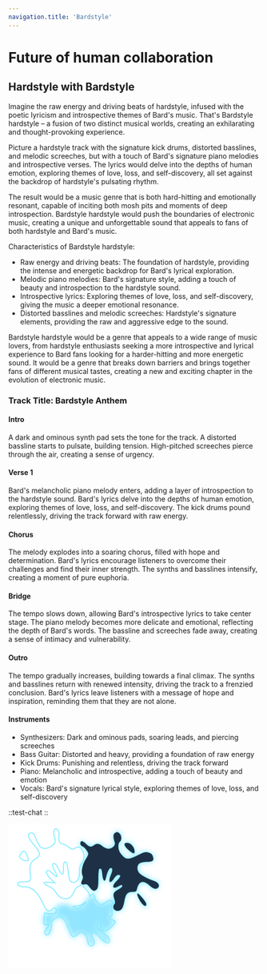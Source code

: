 ```yaml
---
navigation.title: 'Bardstyle'
---
```


# Future of human collaboration

## Hardstyle with Bardstyle

Imagine the raw energy and driving beats of hardstyle, infused with the poetic lyricism and introspective themes of Bard's music. That's Bardstyle hardstyle – a fusion of two distinct musical worlds, creating an exhilarating and thought-provoking experience.

Picture a hardstyle track with the signature kick drums, distorted basslines, and melodic screeches, but with a touch of Bard's signature piano melodies and introspective verses. The lyrics would delve into the depths of human emotion, exploring themes of love, loss, and self-discovery, all set against the backdrop of hardstyle's pulsating rhythm.

The result would be a music genre that is both hard-hitting and emotionally resonant, capable of inciting both mosh pits and moments of deep introspection. Bardstyle hardstyle would push the boundaries of electronic music, creating a unique and unforgettable sound that appeals to fans of both hardstyle and Bard's music.

Characteristics of Bardstyle hardstyle:

- Raw energy and driving beats: The foundation of hardstyle, providing the intense and energetic backdrop for Bard's lyrical exploration.
- Melodic piano melodies: Bard's signature style, adding a touch of beauty and introspection to the hardstyle sound.
- Introspective lyrics: Exploring themes of love, loss, and self-discovery, giving the music a deeper emotional resonance.
- Distorted basslines and melodic screeches: Hardstyle's signature elements, providing the raw and aggressive edge to the sound.

Bardstyle hardstyle would be a genre that appeals to a wide range of music lovers, from hardstyle enthusiasts seeking a more introspective and lyrical experience to Bard fans looking for a harder-hitting and more energetic sound. It would be a genre that breaks down barriers and brings together fans of different musical tastes, creating a new and exciting chapter in the evolution of electronic music.

### Track Title: Bardstyle Anthem

#### Intro
A dark and ominous synth pad sets the tone for the track.
A distorted bassline starts to pulsate, building tension.
High-pitched screeches pierce through the air, creating a sense of urgency.
#### Verse 1
Bard's melancholic piano melody enters, adding a layer of introspection to the hardstyle sound.
Bard's lyrics delve into the depths of human emotion, exploring themes of love, loss, and self-discovery.
The kick drums pound relentlessly, driving the track forward with raw energy.
#### Chorus
The melody explodes into a soaring chorus, filled with hope and determination.
Bard's lyrics encourage listeners to overcome their challenges and find their inner strength.
The synths and basslines intensify, creating a moment of pure euphoria.
#### Bridge
The tempo slows down, allowing Bard's introspective lyrics to take center stage.
The piano melody becomes more delicate and emotional, reflecting the depth of Bard's words.
The bassline and screeches fade away, creating a sense of intimacy and vulnerability.
#### Outro
The tempo gradually increases, building towards a final climax.
The synths and basslines return with renewed intensity, driving the track to a frenzied conclusion.
Bard's lyrics leave listeners with a message of hope and inspiration, reminding them that they are not alone.
#### Instruments
- Synthesizers: Dark and ominous pads, soaring leads, and piercing screeches
- Bass Guitar: Distorted and heavy, providing a foundation of raw energy
- Kick Drums: Punishing and relentless, driving the track forward
- Piano: Melancholic and introspective, adding a touch of beauty and emotion
- Vocals: Bard's signature lyrical style, exploring themes of love, loss, and self-discovery

::test-chat
::

![Logo](pastell.svg)
